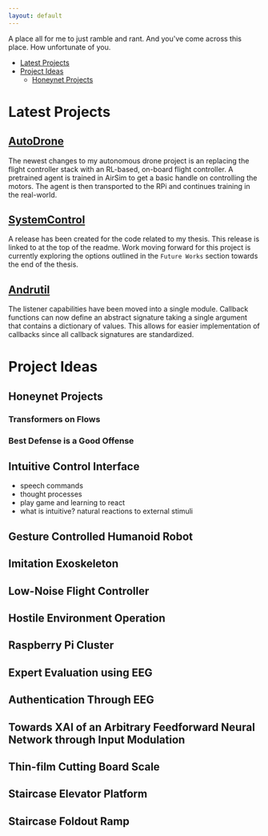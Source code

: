 ```yaml
---
layout: default
---
```


A place all for me to just ramble and rant. And you've come across this place. How unfortunate of you.

- [Latest Projects](#latest-projects)
- [Project Ideas](#project-ideas)
  - [Honeynet Projects](#honeynet-projects)

# Latest Projects

## [AutoDrone](https://github.com/Adrang/AutoDrone)

The newest changes to my autonomous drone project is an replacing the flight controller stack with an RL-based, on-board flight controller. A pretrained agent is trained in AirSim to get a basic handle on controlling the motors. The agent is then transported to the RPi and continues training in the real-world.

## [SystemControl](https://github.com/Adrang/SystemControl)

A release has been created for the code related to my thesis. This release is linked to at the top of the readme. Work moving forward for this project is currently exploring the options outlined in the `Future Works` section towards the end of the thesis. 

## [Andrutil](https://github.com/Adrang/Andrutil)

The listener capabilities have been moved into a single module. Callback functions can now define an abstract signature taking a single argument that contains a dictionary of values. This allows for easier implementation of callbacks since all callback signatures are standardized.

# Project Ideas

## Honeynet Projects

### Transformers on Flows
### Best Defense is a Good Offense

## Intuitive Control Interface

- speech commands
- thought processes
- play game and learning to react
- what is intuitive? natural reactions to external stimuli

## Gesture Controlled Humanoid Robot
## Imitation Exoskeleton
## Low-Noise Flight Controller
## Hostile Environment Operation
## Raspberry Pi Cluster

## Expert Evaluation using EEG
## Authentication Through EEG
## Towards XAI of an Arbitrary Feedforward Neural Network through Input Modulation

## Thin-film Cutting Board Scale
## Staircase Elevator Platform
## Staircase Foldout Ramp
